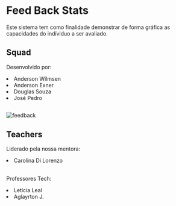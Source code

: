 # Feed Back Stats

Este sistema tem como finalidade demonstrar de forma gráfica as capacidades do indíviduo a ser avaliado.

## Squad

Desenvolvido por: 
  <li> Anderson Wilmsen </li>
  <li> Anderson Exner </li>
  <li> Douglas Souza </li>
  <li> José Pedro </li>
  
##
  
![feedback](https://user-images.githubusercontent.com/102523593/223396411-ad2a8116-3f95-4c8f-95d7-f45793197846.JPG)

## Teachers

Liderado pela nossa mentora: 
  <li> Carolina Di Lorenzo </li>
  
</br>

Professores Tech:
  <li> Letícia Leal </li>
  <li> Aglayrton J. </li>
